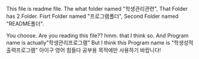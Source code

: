 This file is readme file.
The what folder named "학생관리관련",
That Folder has 2 Folder.
Fisrt Folder named "프로그램폴더",
Second Folder named "README폴더".

You choose.
Are you reading this file??
hmm. that I think so.
And Program name is actually"학생관리프로그램"
But I think this Program name is "학생성적출력프로그램"
아이구 영어 힘들다
공부용 목적에만 사용하기 바랍니다!